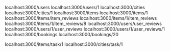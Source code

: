 localhost:3000/users
localhost:3000/users/1
localhost:3000/cities
localhost:3000/cities/1
localhost:3000/items
localhost:3000/items/1
localhost:3000/items/item_reviews
localhost:3000/items/1/item_reviews
localhost:3000/items/1/item_reviews/8
localhost:3000/users/user_reviews
localhost:3000/users/1/user_reviews
localhost:3000/users/1/user_reviews/1
localhost:3000/bookings
localhost:3000/bookings/20

localhost:3000/items/task/1
localhost:3000/cities/task/1